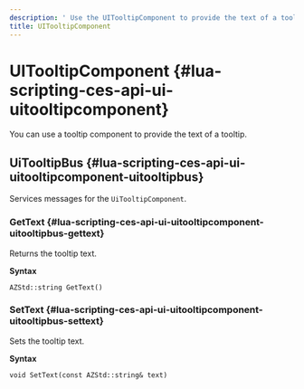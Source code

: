 ```yaml
---
description: ' Use the UITooltipComponent to provide the text of a tooltip in &ALYlong;. '
title: UITooltipComponent
---
```

# UITooltipComponent {#lua-scripting-ces-api-ui-uitooltipcomponent}

You can use a tooltip component to provide the text of a tooltip\.

## UiTooltipBus {#lua-scripting-ces-api-ui-uitooltipcomponent-uitooltipbus}

Services messages for the `UiTooltipComponent`\.

### GetText {#lua-scripting-ces-api-ui-uitooltipcomponent-uitooltipbus-gettext}

Returns the tooltip text\.

**Syntax**

```
AZStd::string GetText()
```

### SetText {#lua-scripting-ces-api-ui-uitooltipcomponent-uitooltipbus-settext}

Sets the tooltip text\.

**Syntax**

```
void SetText(const AZStd::string& text)
```